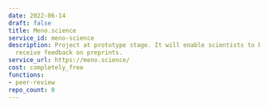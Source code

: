 ```yaml
---
date: 2022-06-14
draft: false
title: Meno.science
service_id: meno-science
description: Project at prototype stage. It will enable scientists to both give and
  receive feedback on preprints.
service_url: https://meno.science/
cost: completely_free
functions:
- peer-review
repo_count: 0
---
```



